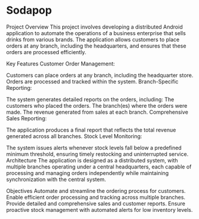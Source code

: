 # Sodapop
Project Overview
This project involves developing a distributed Android application to automate the operations of a business enterprise that sells drinks from various brands. The application allows customers to place orders at any branch, including the headquarters, and ensures that these orders are processed efficiently.

Key Features
Customer Order Management:

Customers can place orders at any branch, including the headquarter store.
Orders are processed and tracked within the system.
Branch-Specific Reporting:

The system generates detailed reports on the orders, including:
The customers who placed the orders.
The branch(es) where the orders were made.
The revenue generated from sales at each branch.
Comprehensive Sales Reporting:

The application produces a final report that reflects the total revenue generated across all branches.
Stock Level Monitoring:

The system issues alerts whenever stock levels fall below a predefined minimum threshold, ensuring timely restocking and uninterrupted service.
Architecture
The application is designed as a distributed system, with multiple branches operating under a central headquarters, each capable of processing and managing orders independently while maintaining synchronization with the central system.

Objectives
Automate and streamline the ordering process for customers.
Enable efficient order processing and tracking across multiple branches.
Provide detailed and comprehensive sales and customer reports.
Ensure proactive stock management with automated alerts for low inventory levels.
